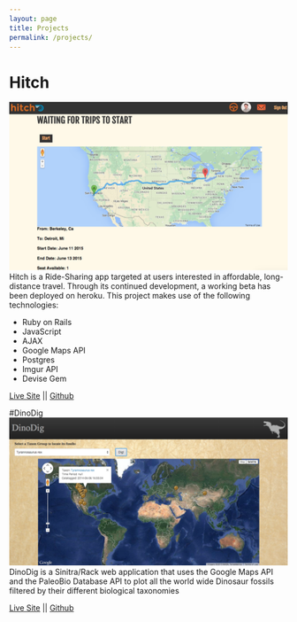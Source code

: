 ```yaml
---
layout: page
title: Projects
permalink: /projects/
---
```

# Hitch
![Hitch Screen Shot](/assets/Hitch.png)
Hitch is a Ride-Sharing app targeted at users interested in affordable, long-distance travel. Through its continued development, a working beta has been deployed on heroku.
This project makes use of the following technologies:
<ul>
<li>Ruby on Rails</li>
<li>JavaScript</li>
<li>AJAX</li>
<li>Google Maps API</li>
<li>Postgres</li>
<li>Imgur API</li>
<li>Devise Gem</li>
</ul>

[Live Site](https://hitch-coupled.herokuapp.com/) ||
[Github](https://github.com/tomzellner/Hitch-Coupled)




#DinoDig
![DinoDig Screen Shot](/assets/DinoDig.png)
DinoDig is a Sinitra/Rack web application that uses the Google Maps API and the PaleoBio Database API to plot all the world wide Dinosaur fossils filtered by their different biological taxonomies 

[Live Site](https://dino-dig.herokuapp.com/) ||
[Github](https://github.com/tomzellner/ph2-p10a-build-something-beautiful-challenge)



